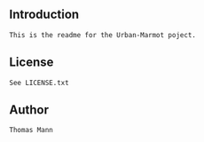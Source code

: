 
Introduction
-
	This is the readme for the Urban-Marmot poject.


License
-
	See LICENSE.txt
	

Author
-
	Thomas Mann
	
